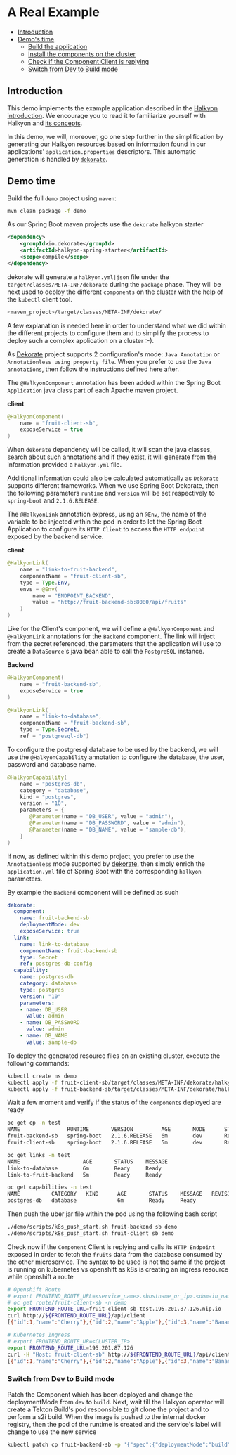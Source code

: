 # A Real Example

  * [Introduction](#introduction)
  * [Demo's time](#demos-time)
     * [Build the application](#build-the-application)
     * [Install the components on the cluster](#install-the-components-on-the-cluster)
     * [Check if the Component Client is replying](#check-if-the-component-client-is-replying)
     * [Switch from Dev to Build mode](#switch-from-dev-to-build-mode)

## Introduction

This demo implements the example application described in the [Halkyon introduction](../README.md#introduction). We encourage 
you to read it to familiarize yourself with Halkyon and [its concepts](../README.md#key-concepts).

In this demo, we will, moreover, go one step further in the simplification by generating our Halkyon resources based on 
information found in our applications' `application.properties` descriptors. This automatic generation is handled by [`dekorate`](https://dekorate.io).

## Demo time

Build the full `demo` project using `maven`:
```bash
mvn clean package -f demo
``` 

As our Spring Boot maven projects use the `dekorate` halkyon starter

```xml
<dependency>
    <groupId>io.dekorate</groupId>
    <artifactId>halkyon-spring-starter</artifactId>
    <scope>compile</scope>
</dependency>
```

dekorate will generate a `halkyon.yml|json` file under the `target/classes/META-INF/dekorate` during the `package` phase. 
They will be next used to deploy the different `components` on the cluster with the help of the `kubectl` client tool.

```bash
<maven_project>/target/classes/META-INF/dekorate/
```

A few explanation is needed here in order to understand what we did within the different projects to configure them
and to simplify the process to deploy such a complex application on a cluster :-).

As [Dekorate](http://dekorate.io) project supports 2 configuration's mode: `Java Annotation` or `Annotationless using property file`.
When you prefer to use the `Java annotations`, then follow the instructions defined here after.

The `@HalkyonComponent` annotation has been added within the Spring Boot `Application` java class part of each Apache maven project. 

**client**
```java
@HalkyonComponent(
    name = "fruit-client-sb",
    exposeService = true
)
```

When `dekorate` dependency will be called, it will scan the java classes, search about such annotations and if they exist, it will generate from the information provided a `halkyon.yml` file.

Additional information could also be calculated automatically as `Dekorate` supports different frameworks.
When we use Spring Boot Dekorate, then the following parameters `runtime` and `version` will be set respectively to `spring-boot` and `2.1.6.RELEASE`.

The `@HalkyonLink` annotation express,  using an `@Env`, the name of the variable to be injected within the pod in order to let the Spring Boot Application
to configure its `HTTP Client` to access the `HTTP endpoint` exposed by the backend service.
 
**client**
```java
@HalkyonLink(
    name = "link-to-fruit-backend",
    componentName = "fruit-client-sb",
    type = Type.Env,
    envs = @Env(
        name = "ENDPOINT_BACKEND",
        value = "http://fruit-backend-sb:8080/api/fruits"
    )
)
```

Like for the Client's component, we will define a `@HalkyonComponent` and `@HalkyonLink` annotations for the `Backend` component. The link will inject from the secret referenced, the parameters that the application
will use to create a `DataSource`'s java bean able to call the `PostgreSQL` instance.

**Backend**
```java
@HalkyonComponent(
    name = "fruit-backend-sb",
    exposeService = true
)
```

```java
@HalkyonLink(
    name = "link-to-database",
    componentName = "fruit-backend-sb",
    type = Type.Secret,
    ref = "postgresql-db")
```             
                
To configure the postgresql database to be used by the backend, we will use the `@HalkyonCapability` annotation to 
configure the database, the user, password and database name.
                
```java
@HalkyonCapability(
    name = "postgres-db",
    category = "database",
    kind = "postgres",
    version = "10",
    parameters = {
       @Parameter(name = "DB_USER", value = "admin"),
       @Parameter(name = "DB_PASSWORD", value = "admin"),
       @Parameter(name = "DB_NAME", value = "sample-db"),
    }
)
```

If now, as defined within this demo project, you prefer to use the `Annotationless` mode supported by [dekorate](https://github.com/dekorateio/dekorate#annotation-less-configuration), then simply enrich the `application.yml` file of Spring Boot
with the corresponding `halkyon` parameters.

By example the `Backend` component will be defined as such
```yaml
dekorate:
  component:
    name: fruit-backend-sb
    deploymentMode: dev
    exposeService: true
  link:
    name: link-to-database
    componentName: fruit-backend-sb
    type: Secret
    ref: postgres-db-config
  capability:
    name: postgres-db
    category: database
    type: postgres
    version: "10"
    parameters:
    - name: DB_USER
      value: admin
    - name: DB_PASSWORD
      value: admin
    - name: DB_NAME
      value: sample-db
```

To deploy the generated resource files on an existing cluster, execute the following commands:
```bash
kubectl create ns demo
kubectl apply -f fruit-client-sb/target/classes/META-INF/dekorate/halkyon.yml
kubectl apply -f fruit-backend-sb/target/classes/META-INF/dekorate/halkyon.yml
``` 

Wait a few moment and verify if the status of the `components` deployed are ready
```bash
oc get cp -n test
NAME               RUNTIME       VERSION         AGE       MODE      STATUS    MESSAGE   REVISION
fruit-backend-sb   spring-boot   2.1.6.RELEASE   6m        dev       Ready     Ready     
fruit-client-sb    spring-boot   2.1.6.RELEASE   5m        dev       Ready     Ready     

oc get links -n test
NAME                    AGE       STATUS    MESSAGE
link-to-database        6m        Ready     Ready
link-to-fruit-backend   5m        Ready     Ready

oc get capabilities -n test
NAME          CATEGORY   KIND      AGE       STATUS    MESSAGE   REVISION
postgres-db   database             6m        Ready     Ready     
```

Then push the uber jar file within the pod using the following bash script 
```bash
./demo/scripts/k8s_push_start.sh fruit-backend sb demo
./demo/scripts/k8s_push_start.sh fruit-client sb demo
```

Check now if the `Component` Client is replying and calls its `HTTP Endpoint` exposed in order to fetch the `fruits` data from the database consumed by the 
other microservice. The syntax to be used is not the same if the project is running on kubernetes vs openshift as k8s is creating an ingress resource while openshift a route

```bash
# Openshift Route
# export FRONTEND_ROUTE_URL=<service_name>.<hostname_or_ip>.<domain_name>
# oc get route/fruit-client-sb -n demo
export FRONTEND_ROUTE_URL=fruit-client-sb-test.195.201.87.126.nip.io 
curl http://${FRONTEND_ROUTE_URL}/api/client
[{"id":1,"name":"Cherry"},{"id":2,"name":"Apple"},{"id":3,"name":"Banana"}]%  

# Kubernetes Ingress
# export FRONTEND_ROUTE_UR=<CLUSTER_IP>
export FRONTEND_ROUTE_URL=195.201.87.126
curl -H "Host: fruit-client-sb" http://${FRONTEND_ROUTE_URL}/api/client
[{"id":1,"name":"Cherry"},{"id":2,"name":"Apple"},{"id":3,"name":"Banana"}]%  
```

### Switch from Dev to Build mode

Patch the Component which has been deployed and change the deploymentMode from `dev` to `build`. Next, wait till the Halkyon operator will create a
Tekton Build's pod responsible to git clone the project and to perform a s2i build. When the image is pushed to the internal docker registry, then the 
pod of the runtime is created and the service's label will change to use the new service
  
```bash
kubectl patch cp fruit-backend-sb -p '{"spec":{"deploymentMode":"build"}}' --type=merge
``` 


